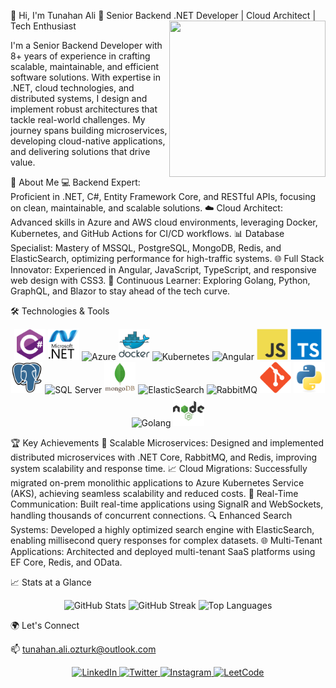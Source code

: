 👋 Hi, I'm Tunahan Ali
🚀 Senior Backend .NET Developer | Cloud Architect | Tech Enthusiast
<img src="https://media.giphy.com/media/v1.Y2lkPTc5MGI3NjExZmM4N2M1NzE4NDg0YWE5N2Q4NDdjMDRhMDJmNTY1NmJjNWRmODBjMSZjdD1n/MeJgB3yMMwIaHmKD4z/giphy.gif" align="right" width="250" height="250">

I'm a Senior Backend Developer with 8+ years of experience in crafting scalable, maintainable, and efficient software solutions. With expertise in .NET, cloud technologies, and distributed systems, I design and implement robust architectures that tackle real-world challenges. My journey spans building microservices, developing cloud-native applications, and delivering solutions that drive value.


🌟 About Me
    💻 Backend Expert: Proficient in .NET, C#, Entity Framework Core, and RESTful APIs, focusing on clean, maintainable, and scalable solutions.
    ☁️ Cloud Architect: Advanced skills in Azure and AWS cloud environments, leveraging Docker, Kubernetes, and GitHub Actions for CI/CD workflows.
    📊 Database Specialist: Mastery of MSSQL, PostgreSQL, MongoDB, Redis, and ElasticSearch, optimizing performance for high-traffic systems.
    🌐 Full Stack Innovator: Experienced in Angular, JavaScript, TypeScript, and responsive web design with CSS3.
    🧠 Continuous Learner: Exploring Golang, Python, GraphQL, and Blazor to stay ahead of the tech curve.


🛠️ Technologies & Tools
<p align="center"> <img src="https://raw.githubusercontent.com/devicons/devicon/master/icons/csharp/csharp-original.svg" alt="C#" width="50" height="50"/> <img src="https://raw.githubusercontent.com/devicons/devicon/master/icons/dot-net/dot-net-original-wordmark.svg" alt=".NET" width="50" height="50"/> <img src="https://www.vectorlogo.zone/logos/microsoft_azure/microsoft_azure-icon.svg" alt="Azure" width="50" height="50"/> <img src="https://raw.githubusercontent.com/devicons/devicon/master/icons/docker/docker-original-wordmark.svg" alt="Docker" width="50" height="50"/> <img src="https://www.vectorlogo.zone/logos/kubernetes/kubernetes-icon.svg" alt="Kubernetes" width="50" height="50"/> <img src="https://angular.io/assets/images/logos/angular/angular.svg" alt="Angular" width="50" height="50"/> <img src="https://raw.githubusercontent.com/devicons/devicon/master/icons/javascript/javascript-original.svg" alt="JavaScript" width="50" height="50"/> <img src="https://raw.githubusercontent.com/devicons/devicon/master/icons/typescript/typescript-original.svg" alt="TypeScript" width="50" height="50"/> <img src="https://raw.githubusercontent.com/devicons/devicon/master/icons/postgresql/postgresql-original.svg" alt="PostgreSQL" width="50" height="50"/> <img src="https://www.svgrepo.com/show/303229/microsoft-sql-server-logo.svg" alt="SQL Server" width="50" height="50"/> <img src="https://raw.githubusercontent.com/devicons/devicon/master/icons/mongodb/mongodb-original-wordmark.svg" alt="MongoDB" width="50" height="50"/> <img src="https://www.vectorlogo.zone/logos/elastic/elastic-icon.svg" alt="ElasticSearch" width="50" height="50"/> <img src="https://www.vectorlogo.zone/logos/rabbitmq/rabbitmq-icon.svg" alt="RabbitMQ" width="50" height="50"/> <img src="https://raw.githubusercontent.com/devicons/devicon/master/icons/git/git-original.svg" alt="Git" width="50" height="50"/> <img src="https://raw.githubusercontent.com/devicons/devicon/master/icons/python/python-original.svg" alt="Python" width="50" height="50"/> <img src="https://raw.githubusercontent.com/devicons/devicon/master/icons/golang/golang-original.svg" alt="Golang" width="50" height="50"/> <img src="https://raw.githubusercontent.com/devicons/devicon/master/icons/nodejs/nodejs-original-wordmark.svg" alt="Node.js" width="50" height="50"/> </p>


🏆 Key Achievements
    🚀 Scalable Microservices: Designed and implemented distributed microservices with .NET Core, RabbitMQ, and Redis, improving system scalability and response time.
    📈 Cloud Migrations: Successfully migrated on-prem monolithic applications to Azure Kubernetes Service (AKS), achieving seamless scalability and reduced costs.
    🔄 Real-Time Communication: Built real-time applications using SignalR and WebSockets, handling thousands of concurrent connections.
    🔍 Enhanced Search Systems: Developed a highly optimized search engine with ElasticSearch, enabling millisecond query responses for complex datasets.
    🌐 Multi-Tenant Applications: Architected and deployed multi-tenant SaaS platforms using EF Core, Redis, and OData.



📈 Stats at a Glance
<p align="center"> <img src="https://github-readme-stats.vercel.app/api?username=moongazing&show_icons=true&theme=radical" alt="GitHub Stats" /> <img src="https://github-readme-streak-stats.herokuapp.com/?user=moongazing&theme=radical" alt="GitHub Streak" /> <img src="https://github-readme-stats.vercel.app/api/top-langs?username=moongazing&show_icons=true&locale=en&layout=compact&theme=radical" alt="Top Languages" /> </p>
🌍 Let's Connect

📫 tunahan.ali.ozturk@outlook.com
<p align="center"> <a href="https://linkedin.com/in/tunahan-ali-ozturk" target="_blank"> <img src="https://raw.githubusercontent.com/rahuldkjain/github-profile-readme-generator/master/src/images/icons/Social/linked-in-alt.svg" alt="LinkedIn" width="40" height="40"/> </a> <a href="https://twitter.com/moongazing2" target="_blank"> <img src="https://raw.githubusercontent.com/rahuldkjain/github-profile-readme-generator/master/src/images/icons/Social/twitter.svg" alt="Twitter" width="40" height="40"/> </a> <a href="https://instagram.com/moongazinng" target="_blank"> <img src="https://raw.githubusercontent.com/rahuldkjain/github-profile-readme-generator/master/src/images/icons/Social/instagram.svg" alt="Instagram" width="40" height="40"/> </a> <a href="https://www.leetcode.com/moongazing" target="_blank"> <img src="https://raw.githubusercontent.com/rahuldkjain/github-profile-readme-generator/master/src/images/icons/Social/leet-code.svg" alt="LeetCode" width="40" height="40"/> </a> </p>
